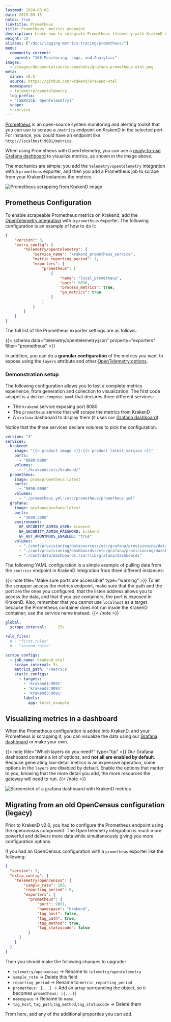 ```yaml
---
lastmod: 2024-03-08
date: 2019-09-15
notoc: true
linktitle: Prometheus
title: Prometheus' metrics endpoint
description: Learn how to integrate Prometheus telemetry with KrakenD API Gateway for efficient monitoring and performance analysis of your APIs
weight: 30
aliases: ["/docs/logging-metrics-tracing/prometheus/"]
menu:
  community_current:
    parent: "160 Monitoring, Logs, and Analytics"
images:
  - /images/documentation/screenshots/grafana-prometheus-otel.png
meta:
  since: v0.5
  source: https://github.com/krakend/krakend-otel
  namespace:
  - telemetry/opentelemetry
  log_prefix:
  - "[SERVICE: OpenTelemetry]"
  scope:
  - service
---
```

[Prometheus](https://prometheus.io/) is an open-source system monitoring and alerting toolkit that you can use to scrape a `/metrics` endpoint on KrakenD in the selected port. For instance, you could have an endpoint like `http://localhost:9091/metrics`.

When using Prometheus with OpenTelemetry, you can use a [ready-to-use Grafana dashboard](/docs/telemetry/grafana/) to visualize metrics, as shown in the image above.

The mechanics are simple: you add the `telemetry/opentelemetry` integration with a `prometheus` exporter, and then you add a Prometheus job to scrape from your KrakenD instances the metrics.

![Prometheus scrapping from KrakenD image](/images/documentation/diagrams/opentelemetry-prometheus.mmd.svg)

## Prometheus Configuration
To enable scrapeable Prometheus metrics on Krakend, add the [OpenTelemetry integration](/docs/telemetry/opentelemetry/) with a `prometheus` exporter. The following configuration is an example of how to do it:

```json
{
    "version": 3,
    "extra_config": {
        "telemetry/opentelemetry": {
            "service_name": "krakend_prometheus_service",
            "metric_reporting_period": 1,
            "exporters": {
                "prometheus": [
                    {
                        "name": "local_prometheus",
                        "port": 9090,
                        "process_metrics": true,
                        "go_metrics": true
                    }
                ]
            }
        }
    }
}
```
The full list of the Prometheus exporter settings are as follows:

{{< schema data="telemetry/opentelemetry.json" property="exporters" filter="prometheus" >}}

In addition, you can do a **granular configuration** of the metrics you want to expose using the `layers` attribute and other [OpenTelemetry options](/docs/telemetry/opentelemetry/#layers).

### Demonstration setup
The following configuration allows you to test a complete metrics experience, from generation and collection to visualization. The first code snippet is a `docker-compose.yaml` that declares three different services:


- The `krakend` service exposing port 8080
- The `prometheus` service that will scrape the metrics from KrakenD
- A `grafana` dashboard to display them (it uses our [Grafana dashboard](/docs/telemetry/grafana/))

Notice that the three services declare volumes to pick the configuration.

```yaml
version: "3"
services:
  krakend:
    image: "{{< product image >}}:{{< product latest_version >}}"
    ports:
      - "8080:8080"
    volumes:
      - "./krakend:/etc/krakend/"
  prometheus:
    image: prom/prometheus:latest
    ports:
      - "9090:9090"
    volumes:
      - "./prometheus.yml:/etc/prometheus/prometheus.yml"
  grafana:
    image: grafana/grafana:latest
    ports:
      - "3000:3000"
    environment:
      GF_SECURITY_ADMIN_USER: krakend
      GF_SECURITY_ADMIN_PASSWORD: krakend
      GF_AUT_ANONYMOUS_ENABLED: "true"
    volumes:
      - "./conf/provisioning/datasources:/etc/grafana/provisioning/datasources"
      - "./conf/provisioning/dashboards:/etc/grafana/provisioning/dashboards"
      - "./conf/data/dashboards:/var/lib/grafana/dashboards"
```

The following YAML configuration is a simple example of pulling data from the `/metrics` endpoint in KrakenD integration from three different instances:

{{< note title="Make sure ports are accessible" type="warning" >}}
To let the scrapper access the metrics endpoint, make sure that the path and the port are the ones you configured, that the listen address allows you to access the data, and that if you use containers, the port is exposed in KrakenD. Also, remember that you cannot use `localhost` as a target because the Prometheus container does not run inside the KrakenD container; use the service name instead.
{{< /note >}}


```yaml
global:
  scrape_interval:     15s

rule_files:
  # - "first.rules"
  # - "second.rules"

scrape_configs:
  - job_name: krakend_otel
    scrape_interval: 5s
    metrics_path: '/metrics'
    static_configs:
      - targets:
        - 'krakend1:9091'
        - 'krakend2:9091'
        - 'krakend3:9091'
        labels:
          app: kotel_example
```
## Visualizing metrics in a dashboard
When the Prometheus configuration is added into KrakenD, and your Prometheus is scrapping it, you can visualize the data using our [Grafana dashboard](/docs/telemetry/grafana/) or make your own.

{{< note title="Which layers do you need?" type="tip" >}}
Our Grafana dashboard contains a lot of options, and **not all are enabled by default**. Because generating low-detail metrics is an expensive operation, some options in the `layers` are disabled by default. Enable the options that matter to you, knowing that the more detail you add, the more resources the gateway will need to run.
{{< /note >}}

![Screenshot of a grafana dashboard with KrakenD metrics](/images/documentation/screenshots/grafana-prometheus-otel.png)

## Migrating from an old OpenCensus configuration (legacy)
Prior to KrakenD v2.6, you had to configure the Prometheus endpoint using the opencensus component. The OpenTelemetry integration is much more powerful and delivers more data while simultaneously giving you more configuration options.

If you had an OpenCensus configuration with a `prometheus` exporter like the following:
```json
{
  "version": 3,
  "extra_config": {
    "telemetry/opencensus": {
        "sample_rate": 100,
        "reporting_period": 0,
        "exporters": {
          "prometheus": {
              "port": 9091,
              "namespace": "krakend",
              "tag_host": false,
              "tag_path": true,
              "tag_method": true,
              "tag_statuscode": false
          }
      }
    }
  }
}
```

Then you should make the following changes to upgrade:

- `telemetry/opencensus` -> Rename to `telemetry/opentelemetry`
- `sample_rate` -> Delete this field
- `reporting_period` -> Rename to `metric_reporting_period`
- `prometheus: {...}` -> Add an array surrounding the object, so it becomes `prometheus: [{...}]`
- `namespace` -> Rename to `name`
- `tag_host`, `tag_path`,`tag_method`,`tag_statuscode` -> Delete them

From here, add any of the additional properties you can add.
